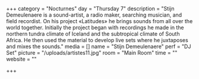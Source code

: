 +++
category = "Nocturnes"
day = "Thursday 7"
description = "Stijn Demeulenaere is a sound-artist, a radio maker, searching musician, and field recordist. On his project «Latitudes» he brings sounds from all over the world together. Initially the project began with recordings he made in the northern tundra climate of Iceland and the subtropical climate of South Africa. He then used the material to develop live sets where he juxtaposes and mixes the sounds."
media = []
name = "Stijn Demeulenaere"
perf = "DJ Set"
picture = "/uploads/artistes11.jpg"
room = "Main Room"
time = ""
website = ""

+++
